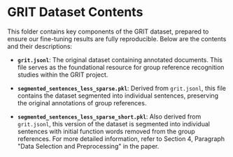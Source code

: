 # GRIT Dataset Contents

This folder contains key components of the GRIT dataset, prepared to ensure our fine-tuning results are fully reproducible. Below are the contents and their descriptions:

- **`grit.jsonl`**: The original dataset containing annotated documents. This file serves as the foundational resource for group reference recognition studies within the GRIT project.

- **`segmented_sentences_less_sparse.pkl`**: Derived from `grit.jsonl`, this file contains the dataset segmented into individual sentences, preserving the original annotations of group references.

- **`segmented_sentences_less_sparse_short.pkl`**: Also derived from `grit.jsonl`, this version of the dataset is segmented into individual sentences with initial function words removed from the group references. For more detailed information, refer to Section 4, Paragraph "Data Selection and Preprocessing" in the paper.

